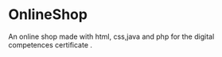 # OnlineShop
 An online shop made with html, css,java and php for the digital competences certificate .
